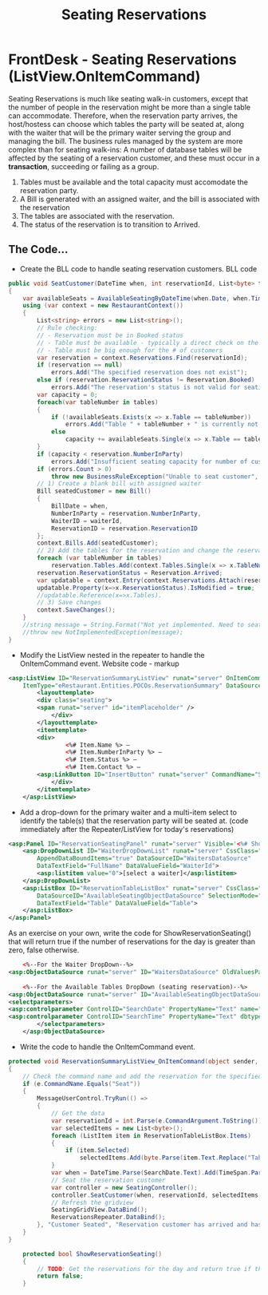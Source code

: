 ﻿---
title: Seating Reservations
---
# FrontDesk - Seating Reservations (ListView.OnItemCommand)

Seating Reservations is much like seating walk-in customers, except that the number of people in the reservation might be more than a single table can accommodate. Therefore, when the reservation party arrives, the host/hostess can choose which tables the party will be seated at, along with the waiter that will be the primary waiter serving the group and managing the bill. The business rules managed by the system are more complex than for seating walk-ins: A number of database tables will be affected by the seating of a reservation customer, and these must occur in a **transaction**, succeeding or failing as a group.

1. Tables must be available and the total capacity must accomodate the reservation party.
2. A Bill is generated with an assigned waiter, and the bill is associated with the reservation
3. The tables are associated with the reservation.
4. The status of the reservation is to transition to Arrived.

## The Code…

- Create the BLL code to handle seating reservation customers. BLL code

```csharp
public void SeatCustomer(DateTime when, int reservationId, List<byte> tables, int waiterId)
{
    var availableSeats = AvailableSeatingByDateTime(when.Date, when.TimeOfDay);
    using (var context = new RestaurantContext())
    {
        List<string> errors = new List<string>();
        // Rule checking:
        // - Reservation must be in Booked status
        // - Table must be available - typically a direct check on the table, but proxied based on the mocked time here
        // - Table must be big enough for the # of customers
        var reservation = context.Reservations.Find(reservationId);
        if (reservation == null)
            errors.Add("The specified reservation does not exist");
        else if (reservation.ReservationStatus != Reservation.Booked)
            errors.Add("The reservation's status is not valid for seating. Only booked reservations can be seated.");
        var capacity = 0;
        foreach(var tableNumber in tables)
        {
            if (!availableSeats.Exists(x => x.Table == tableNumber))
                errors.Add("Table " + tableNumber + " is currently not available");
            else
                capacity += availableSeats.Single(x => x.Table == tableNumber).Seating;
        }
        if (capacity < reservation.NumberInParty)
            errors.Add("Insufficient seating capacity for number of customers. Alternate tables must be used.");
        if (errors.Count > 0)
            throw new BusinessRuleException("Unable to seat customer", errors);
        // 1) Create a blank bill with assigned waiter
        Bill seatedCustomer = new Bill()
        {
            BillDate = when,
            NumberInParty = reservation.NumberInParty,
            WaiterID = waiterId,
            ReservationID = reservation.ReservationID
        };
        context.Bills.Add(seatedCustomer);
        // 2) Add the tables for the reservation and change the reservation's status to arrived
        foreach (var tableNumber in tables)
            reservation.Tables.Add(context.Tables.Single(x => x.TableNumber == tableNumber));
        reservation.ReservationStatus = Reservation.Arrived;
        var updatable = context.Entry(context.Reservations.Attach(reservation));
        updatable.Property(x=>x.ReservationStatus).IsModified = true;
        //updatable.Reference(x=>x.Tables).
        // 3) Save changes
        context.SaveChanges();
    }
    //string message = String.Format("Not yet implemented. Need to seat reservation {0} for waiter {1} at tables {2}", reservationId, waiterId, string.Join(", ", tables));
    //throw new NotImplementedException(message);
}
```

- Modify the ListView nested in the repeater to handle the OnItemCommand event. Website code - markup

```xml
<asp:ListView ID="ReservationSummaryListView" runat="server" OnItemCommand="ReservationSummaryListView_OnItemCommand"
    ItemType="eRestaurant.Entities.POCOs.ReservationSummary" DataSource='<%# Item.Reservations %>'>
        <layouttemplate>
        <div class="seating">
        <span runat="server" id="itemPlaceholder" />
            </div>
        </layouttemplate>
        <itemtemplate>
        <div>
                <%# Item.Name %> —
                <%# Item.NumberInParty %> —
                <%# Item.Status %> —
                <%# Item.Contact %> —
        <asp:LinkButton ID="InsertButton" runat="server" CommandName="Seat" CommandArgument='<%# Item.ID %>'>Reservation Seating<span class="glyphicon glyphicon-plus"></span></asp:LinkButton>
            </div>
        </itemtemplate>
    </asp:ListView>
```

- Add a drop-down for the primary waiter and a multi-item select to identify the table(s) that the reservation party will be seated at. (code immediately after the Repeater/ListView for today's reservations)

```xml
<asp:Panel ID="ReservationSeatingPanel" runat="server" Visible='<%# ShowReservationSeating() %>'>
    <asp:DropDownList ID="WaiterDropDownList" runat="server" CssClass="seating"
        AppendDataBoundItems="true" DataSourceID="WaitersDataSource"
        DataTextField="FullName" DataValueField="WaiterId">
        <asp:listitem value="0">[select a waiter]</asp:listitem>
    </asp:DropDownList>
    <asp:ListBox ID="ReservationTableListBox" runat="server" CssClass="seating"
        DataSourceID="AvailableSeatingObjectDataSource" SelectionMode="Multiple" Rows="14"
        DataTextField="Table" DataValueField="Table">
    </asp:ListBox>
</asp:Panel>
```

As an exercise on your own, write the code for ShowReservationSeating() that will return true if the number of reservations for the day is greater than zero, false otherwise.

```xml
    <%--For the Waiter DropDown--%>
<asp:ObjectDataSource runat="server" ID="WaitersDataSource" OldValuesParameterFormatString="original_{0}" SelectMethod="ListAllWaiters" TypeName="eRestaurant.BLL.RestaurantAdminController"></asp:ObjectDataSource>
    
    <%--For the Available Tables DropDown (seating reservation)--%>
<asp:ObjectDataSource runat="server" ID="AvailableSeatingObjectDataSource" OldValuesParameterFormatString="original_{0}" SelectMethod="AvailableSeatingByDateTime" TypeName="eRestaurant.BLL.SeatingController">
<selectparameters>
<asp:controlparameter ControlID="SearchDate" PropertyName="Text" name="date" type="DateTime"></asp:controlparameter>
<asp:controlparameter ControlID="SearchTime" PropertyName="Text" dbtype="Time" name="time"></asp:controlparameter>
        </selectparameters>
    </asp:ObjectDataSource>
```

- Write the code to handle the OnItemCommand event.

```csharp
protected void ReservationSummaryListView_OnItemCommand(object sender, ListViewCommandEventArgs e)
{
    // Check the command name and add the reservation for the specified seats.
    if (e.CommandName.Equals("Seat"))
    {
        MessageUserControl.TryRun(() =>
        {
            // Get the data
            var reservationId = int.Parse(e.CommandArgument.ToString());
            var selectedItems = new List<byte>();
            foreach (ListItem item in ReservationTableListBox.Items)
            {
                if (item.Selected)
                    selectedItems.Add(byte.Parse(item.Text.Replace("Table ", "")));
            }
            var when = DateTime.Parse(SearchDate.Text).Add(TimeSpan.Parse(SearchTime.Text));
            // Seat the reservation customer
            var controller = new SeatingController();
            controller.SeatCustomer(when, reservationId, selectedItems, int.Parse(WaiterDropDownList.SelectedValue));
            // Refresh the gridview
            SeatingGridView.DataBind();
            ReservationsRepeater.DataBind();
        }, "Customer Seated", "Reservation customer has arrived and has been seated");
    }
}
```

```csharp
    protected bool ShowReservationSeating()
    {
        // TODO: Get the reservations for the day and return true if there are reservations, false otherwise
        return false;
    }
```

